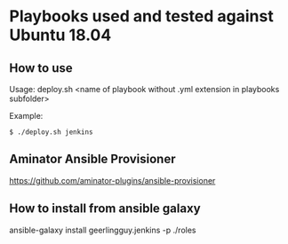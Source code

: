 # Playbooks used and tested against Ubuntu 18.04 

## How to use
Usage: deploy.sh <name of playbook without .yml extension in playbooks subfolder>

Example:
```
$ ./deploy.sh jenkins
```

## Aminator Ansible Provisioner
https://github.com/aminator-plugins/ansible-provisioner

## How to install from ansible galaxy
ansible-galaxy install geerlingguy.jenkins -p ./roles 

